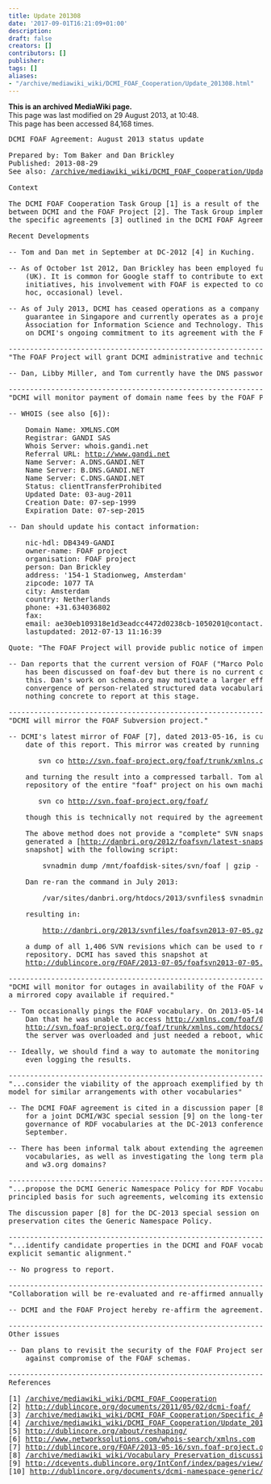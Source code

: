 ```yaml
---
title: Update 201308
date: '2017-09-01T16:21:09+01:00'
description: 
draft: false
creators: []
contributors: []
publisher: 
tags: []
aliases:
- "/archive/mediawiki_wiki/DCMI_FOAF_Cooperation/Update_201308.html"
---
```


 **This is an archived MediaWiki page.**  
This page was last modified on 29 August 2013, at 10:48.  
This page has been accessed 84,168 times.

<pre>DCMI FOAF Agreement: August 2013 status update

Prepared by: Tom Baker and Dan Brickley
Published: 2013-08-29
See also: <a href="/mediawiki_wiki/DCMI_FOAF_Cooperation/Update_201308.md" class="external free" rel="nofollow">/archive/mediawiki_wiki/DCMI_FOAF_Cooperation/Update_201308</a> 

Context 

The DCMI FOAF Cooperation Task Group [1] is a result of the May 2011 Agreement
between DCMI and the FOAF Project [2]. The Task Group implements and monitors
the specific agreements [3] outlined in the DCMI FOAF Agreement.

Recent Developments

-- Tom and Dan met in September at DC-2012 [4] in Kuching.

-- As of October 1st 2012, Dan Brickley has been employed full-time at Google
    (UK). It is common for Google staff to contribute to external standards-related
    initiatives, his involvement with FOAF is expected to continue at current (ad
    hoc, occasional) level.

-- As of July 2013, DCMI has ceased operations as a company limited by
    guarantee in Singapore and currently operates as a project of ASIS&amp;T [5], the
    Association for Information Science and Technology. This change has no effect
    on DCMI's ongoing commitment to its agreement with the FOAF Project.

----------------------------------------------------------------------
"The FOAF Project will grant DCMI administrative and technical access to the domain xmlns.com."

-- Dan, Libby Miller, and Tom currently have the DNS password.

----------------------------------------------------------------------
"DCMI will monitor payment of domain name fees by the FOAF Project."

-- WHOIS (see also [6]):
 
    Domain Name: XMLNS.COM
    Registrar: GANDI SAS
    Whois Server: whois.gandi.net
    Referral URL: <a href="http://www.gandi.net" class="external free" rel="nofollow">http://www.gandi.net</a>
    Name Server: A.DNS.GANDI.NET
    Name Server: B.DNS.GANDI.NET
    Name Server: C.DNS.GANDI.NET
    Status: clientTransferProhibited
    Updated Date: 03-aug-2011
    Creation Date: 07-sep-1999
    Expiration Date: 07-sep-2015

-- Dan should update his contact information:

    nic-hdl: DB4349-GANDI
    owner-name: FOAF project
    organisation: FOAF project
    person: Dan Brickley
    address: '154-1 Stadionweg, Amsterdam'
    zipcode: 1077 TA
    city: Amsterdam
    country: Netherlands
    phone: +31.634036802
    fax: 
    email: ae30eb109318e1d3eadcc4472d0238cb-1050201@contact.gandi.net
    lastupdated: 2012-07-13 11:16:39

Quote: "The FOAF Project will provide public notice of impending semantic changes in the FOAF vocabulary."

-- Dan reports that the current version of FOAF ("Marco Polo"). A "1.0" release 
    has been discussed on foaf-dev but there is no current candidate design for
    this. Dan's work on schema.org may motivate a larger effort towards
    convergence of person-related structured data vocabularies, but there is
    nothing concrete to report at this stage.

----------------------------------------------------------------------
"DCMI will mirror the FOAF Subversion project."

-- DCMI's latest mirror of FOAF [7], dated 2013-05-16, is current as of the
    date of this report. This mirror was created by running the command:

       svn co <a href="http://svn.foaf-project.org/foaf/trunk/xmlns.com/htdocs/" class="external free" rel="nofollow">http://svn.foaf-project.org/foaf/trunk/xmlns.com/htdocs/</a>

    and turning the result into a compressed tarball. Tom also saves an SVN
    repository of the entire "foaf" project on his own machine:

       svn co <a href="http://svn.foaf-project.org/foaf/" class="external free" rel="nofollow">http://svn.foaf-project.org/foaf/</a>

    though this is technically not required by the agreement with DCMI.

    The above method does not provide a "complete" SVN snapshot. In 2012, Dan
    generated a [<a href="http://danbri.org/2012/foafsvn/latest-snapshot.gz" class="external free" rel="nofollow">http://danbri.org/2012/foafsvn/latest-snapshot.gz</a> "full" SVN
    snapshot] with the following script:

        svnadmin dump /mnt/foafdisk-sites/svn/foaf | gzip - &gt; foafsvn/latest-snapshot.gz

    Dan re-ran the command in July 2013:

        /var/sites/danbri.org/htdocs/2013/svnfiles$ svnadmin dump /mnt/foafdisk-sites/svn/foaf | gzip - &gt; foafsvn2013-07-05.gz

    resulting in:

        <a href="http://danbri.org/2013/svnfiles/foafsvn2013-07-05.gz" class="external free" rel="nofollow">http://danbri.org/2013/svnfiles/foafsvn2013-07-05.gz</a> 

    a dump of all 1,406 SVN revisions which can be used to recreate Subversion
    repository. DCMI has saved this snapshot at
    <a href="http://dublincore.org/FOAF/2013-07-05/foafsvn2013-07-05.gz" class="external free" rel="nofollow">http://dublincore.org/FOAF/2013-07-05/foafsvn2013-07-05.gz</a>.

----------------------------------------------------------------------
"DCMI will monitor for outages in availability of the FOAF vocabulary and make
a mirrored copy available if required."

-- Tom occasionally pings the FOAF vocabulary. On 2013-05-14, Tom reported to
    Dan that he was unable to access <a href="http://xmlns.com/foaf/0.1/" class="external free" rel="nofollow">http://xmlns.com/foaf/0.1/</a> or
    <a href="http://svn.foaf-project.org/foaf/trunk/xmlns.com/htdocs/" class="external free" rel="nofollow">http://svn.foaf-project.org/foaf/trunk/xmlns.com/htdocs/</a>. Dan responded that
    the server was overloaded and just needed a reboot, which fixed the problem.

-- Ideally, we should find a way to automate the monitoring of downtime, maybe
    even logging the results.

----------------------------------------------------------------------
"...consider the viability of the approach exemplified by this agreement as a
model for similar arrangements with other vocabularies"

-- The DCMI FOAF agreement is cited in a discussion paper [8] being prepared
    for a joint DCMI/W3C special session [9] on the long-term preservation and
    governance of RDF vocabularies at the DC-2013 conference in Lisbon in
    September.

-- There has been informal talk about extending the agreement to other
    vocabularies, as well as investigating the long term plans around purl.org
    and w3.org domains?

----------------------------------------------------------------------
"...propose the DCMI Generic Namespace Policy for RDF Vocabularies [10] as a
principled basis for such agreements, welcoming its extension or revision"

The discussion paper [8] for the DC-2013 special session on vocabulary
preservation cites the Generic Namespace Policy.

----------------------------------------------------------------------
"...identify candidate properties in the DCMI and FOAF vocabularies for
explicit semantic alignment."

-- No progress to report.

----------------------------------------------------------------------
"Collaboration will be re-evaluated and re-affirmed annually."

-- DCMI and the FOAF Project hereby re-affirm the agreement.

----------------------------------------------------------------------
Other issues

-- Dan plans to revisit the security of the FOAF Project servers to guard
    against compromise of the FOAF schemas.

----------------------------------------------------------------------
References

[1] <a href="/mediawiki_wiki/DCMI_FOAF_Cooperation.md" class="external free" rel="nofollow">/archive/mediawiki_wiki/DCMI_FOAF_Cooperation</a>
[2] <a href="http://dublincore.org/documents/2011/05/02/dcmi-foaf/" class="external free" rel="nofollow">http://dublincore.org/documents/2011/05/02/dcmi-foaf/</a> 
[3] <a href="/mediawiki_wiki/DCMI_FOAF_Cooperation/Specific_Agreements.md" class="external free" rel="nofollow">/archive/mediawiki_wiki/DCMI_FOAF_Cooperation/Specific_Agreements</a>
[4] <a href="/mediawiki_wiki/DCMI_FOAF_Cooperation/Update_201308.md" class="external free" rel="nofollow">/archive/mediawiki_wiki/DCMI_FOAF_Cooperation/Update_201308</a> 
[5] <a href="http://dublincore.org/about/reshaping/" class="external free" rel="nofollow">http://dublincore.org/about/reshaping/</a> 
[6] <a href="http://www.networksolutions.com/whois-search/xmlns.com" class="external free" rel="nofollow">http://www.networksolutions.com/whois-search/xmlns.com</a>
[7] <a href="http://dublincore.org/FOAF/2013-05-16/svn.foaf-project.org_foaf_trunk_xmlns.com_htdocs.tar.Z" class="external free" rel="nofollow">http://dublincore.org/FOAF/2013-05-16/svn.foaf-project.org_foaf_trunk_xmlns.com_htdocs.tar.Z</a>
[8] <a href="/mediawiki_wiki/Vocabulary_Preservation_discussion_paper.md" class="external free" rel="nofollow">/archive/mediawiki_wiki/Vocabulary_Preservation_discussion_paper</a>
[9] <a href="http://dcevents.dublincore.org/IntConf/index/pages/view/vocPres" class="external free" rel="nofollow">http://dcevents.dublincore.org/IntConf/index/pages/view/vocPres</a> 
[10] <a href="http://dublincore.org/documents/dcmi-namespace-generic/" class="external free" rel="nofollow">http://dublincore.org/documents/dcmi-namespace-generic/</a>
</pre>
